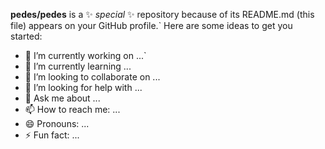 **pedes/pedes** is a ✨ _special_ ✨ repository because of its README.md (this file) appears on your GitHub profile.`
Here are some ideas to get you started:
- 🔭 I’m currently working on ...`
- 🌱 I’m currently learning ...
- 👯 I’m looking to collaborate on ...
- 🤔 I’m looking for help with ...
- 💬 Ask me about ...
- 📫 How to reach me: ...
- 😄 Pronouns: ...
- ⚡ Fun fact: ...
